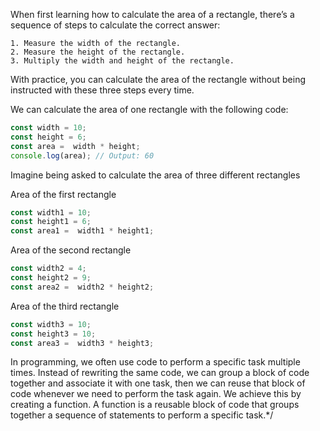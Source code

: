 When first learning how to calculate the area of a rectangle, there’s a sequence of steps to calculate the correct answer:

	1. Measure the width of the rectangle.
	2. Measure the height of the rectangle.
	3. Multiply the width and height of the rectangle.

With practice, you can calculate the area of the rectangle without being instructed with these three steps every time.

We can calculate the area of one rectangle with the following code:
```javascript
const width = 10;
const height = 6;
const area =  width * height;
console.log(area); // Output: 60
```
Imagine being asked to calculate the area of three different rectangles

Area of the first rectangle
```javascript
const width1 = 10;
const height1 = 6;
const area1 =  width1 * height1;
 ```
Area of the second rectangle
```javascript
const width2 = 4;
const height2 = 9;
const area2 =  width2 * height2;
 ```
Area of the third rectangle
```javascript
const width3 = 10;
const height3 = 10;
const area3 =  width3 * height3;
```
In programming, we often use code to perform a specific task multiple times. Instead of rewriting the same code, we can group a block of code together and associate it with one task, then we can reuse that block of code whenever we need to perform the task again. We achieve this by creating a function. A function is a reusable block of code that groups together a sequence of statements to perform a specific task.*/
